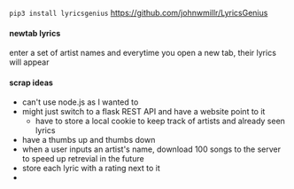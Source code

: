 `pip3 install lyricsgenius`
https://github.com/johnwmillr/LyricsGenius

#### newtab lyrics
enter a set of artist names and everytime you open a new tab, their lyrics will appear

#### scrap ideas
- can't use node.js as I wanted to
- might just switch to a flask REST API and have a website point to it
    - have to store a local cookie to keep track of artists and already seen lyrics
- have a thumbs up and thumbs down
- when a user inputs an artist's name, download 100 songs to the server to speed up retrevial in the future
- store each lyric with a rating next to it
-

